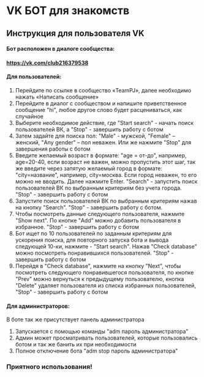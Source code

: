 # VK БОТ для знакомств

## Инструкция для пользователя VK

#### Бот расположен в диалоге сообщества:
#### https://vk.com/club216379538
#### Для пользователей:

1. Перейдите по ссылке в сообщество «TeamPJ», далее необходимо нажать «Написать сообщение»
1. Перейдите в диалог с сообществом и напишите приветственное сообщение "hi", любое другое слово будет расцениваться, как случайное
1. Выберите необходимое действие, где "Start search" - начать поиск пользователей ВК, а "Stop" - завершить работу с ботом
1. Затем задайте для поиска пол: "Male" - мужской, "Female" – женский, "Any gender" – пол неважен. Или же нажмите "Stop" для завершения работы с ботом
1. Введите желаемый возраст в формате: "age = от-до", например, age=20-40, если возраст не важен, можно пропустить этот шаг, так же введите через запятую желаемый город в формате: "city=название", например, city=москва. Если город неважен, то его можно не вводить. Далее нажмите Enter. "Search" - запустить поиск пользователей ВК по выбранным критериям без учета города. "Stop" - завершить работу с ботом
3. Запустите поиск пользователей ВК по выбранным критериям нажав на кнопку "Search". "Stop" - завершить работу с ботом.
4. Чтобы посмотреть данные следующего пользователя, нажмите "Show next". По кнопке "Add" можно добавить пользователя в избранное. "Stop" - завершить работу с ботом
5. Бот ищет по 10 пользователей по заданным критериям для ускорения поиска, для повторного запуска бота и вывода следующей 10-ки, нажмите - "Start search". Нажав "Check database" можно посмотреть понравившихся пользователей. "Stop" - завершить работу с ботом
6. Перейдя в "Check database", нажмите на кнопку "Next", чтобы посмотреть следующего понравившегося пользователя, по кнопке "Prev" можно вернуться к предыдущему пользователю, кнопка "Delete" удаляет пользователя из списка избранных пользователей, "Stop" - завершить работу с ботом

#### Для администраторов:
В боте так же присутствует панель администратора
1. Запускается с помощью команды "adm пароль администратора"
2. Админ может просматривать пользователей, которые пользовались ботом и так же банить их при необходимости
3. Полное отключение бота "adm stop пароль администратора"
### Приятного использования!
